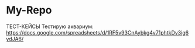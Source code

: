 # My-Repo

ТЕСТ-КЕЙСЫ
Тестирую аквариум: https://docs.google.com/spreadsheets/d/1RF5v93CnAybkg4v71phtkDv3ig6ydJA6/
